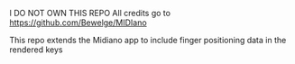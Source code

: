 I DO NOT OWN THIS REPO
All credits go to https://github.com/Bewelge/MIDIano 

This repo extends the Midiano app to include finger positioning data in the rendered keys